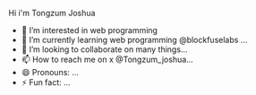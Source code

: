 Hi i'm Tongzum Joshua
- 👀 I’m interested in web programming
- 🌱 I’m currently learning web programming @blockfuselabs ...
- 💞️ I’m looking to collaborate on many things...
- 📫 How to reach me  on x @Tongzum_joshua...
- 😄 Pronouns: ...
- ⚡ Fun fact: ...

<!---
Blaqqbee/Blaqqbee is a ✨ special ✨ repository because its `README.md` (this file) appears on your GitHub profile.
You can click the Preview link to take a look at your changes.
--->

